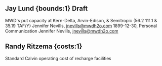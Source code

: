 ## Jay Lund {bounds:1} Draft
MWD's put capacity at Kern-Delta, Arvin-Edison, & Semitropic (56.2  111.1  & 35.19 TAF/Y)
Jennifer Nevills, jnevills@mwdh2o.com
1899-12-30, Personal Communication
Jennifer Nevills, jnevills@mwdh2o.com

## Randy Ritzema {costs:1} 
Standard Calvin operating cost of recharge facilities

